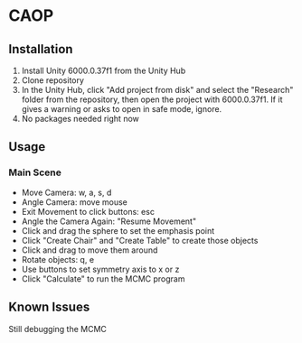 # CAOP

## Installation

1. Install Unity 6000.0.37f1 from the Unity Hub  
2. Clone repository  
3. In the Unity Hub, click "Add project from disk" and select the "Research" folder from the repository, then open the project with 6000.0.37f1. If it gives a warning or asks to open in safe mode, ignore.  
4. No packages needed right now

## Usage

### Main Scene
* Move Camera: w, a, s, d
* Angle Camera: move mouse
* Exit Movement to click buttons: esc
* Angle the Camera Again: "Resume Movement"
* Click and drag the sphere to set the emphasis point
* Click "Create Chair" and "Create Table" to create those objects
* Click and drag to move them around
* Rotate objects: q, e
* Use buttons to set symmetry axis to x or z
* Click "Calculate" to run the MCMC program

## Known Issues
Still debugging the MCMC
